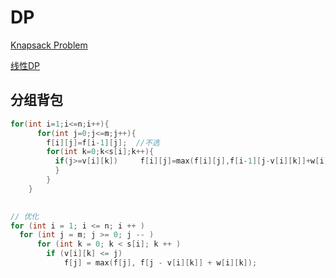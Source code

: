 # DP

[Knapsack Problem](DP%203b3d18503aa04d5b82e0afa77dfeb4ae/Knapsack%20Problem%20f3ea6bc787a342629b289dcce2fd1cba.md)

[线性DP](DP%203b3d18503aa04d5b82e0afa77dfeb4ae/%E7%BA%BF%E6%80%A7DP%20f12104dfdb804dc69af9e06a7ae3faed.md)

## 

## 分组背包

```cpp
for(int i=1;i<=n;i++){
      for(int j=0;j<=m;j++){
        f[i][j]=f[i-1][j];  //不选
        for(int k=0;k<s[i];k++){
          if(j>=v[i][k])     f[i][j]=max(f[i][j],f[i-1][j-v[i][k]]+w[i][k]);  
	      }
	    }
	}
	

// 优化
for (int i = 1; i <= n; i ++ )
  for (int j = m; j >= 0; j -- )
      for (int k = 0; k < s[i]; k ++ )
        if (v[i][k] <= j)
            f[j] = max(f[j], f[j - v[i][k]] + w[i][k]);
```